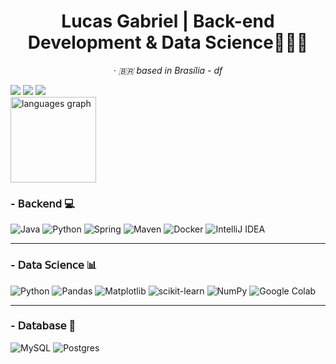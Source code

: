 
<h1 align="center"> Lucas Gabriel | Back-end Development & Data Science👨🏻‍💻</h1>
<p align="center">
  <em>· 🇧🇷 based in Brasília - df</em>
</p>
<div>
<a href="https://www.instagram.com/lucasgcs._/" target="_blank"><img src="https://img.shields.io/badge/-Instagram-black?style=for-the-badge&logo=instagram&logoColor=white" target="_blank"></a>
<a href = "mailto:lucasgcsousa2005@gmail.com"><img src="https://img.shields.io/badge/Gmail-black?style=for-the-badge&logo=gmail&logoColor=white" target="_blank"></a>
<a href="https://www.linkedin.com/in/lucas-gabriel-9b254b309/" target="_blank"><img src="https://img.shields.io/badge/-LinkedIn-black?style=for-the-badge&logo=linkedin&logoColor=white" target="_blank"></a>   
</div>

<div align="left">
  <img src="https://github-readme-stats.vercel.app/api/top-langs?username=devlucasl&locale=en&hide_title=false&layout=compact&card_width=320&langs_count=3&theme=vision-friendly-dark&hide_border=true&order=2" height="137" alt="languages graph"  />
</div>


<h3> - 𝖡𝖺𝖼𝗄𝖾𝗇𝖽 💻 </h3>

![Java](https://img.shields.io/badge/java-%231A1918.svg?style=for-the-badge&logo=openjdk&logoColor=white)
![Python](https://img.shields.io/badge/python-%231A1918?style=for-the-badge&logo=python&logoColor=ffdd54)
![Spring](https://img.shields.io/badge/spring-%231A1918.svg?style=for-the-badge&logo=spring&logoColor=white)
![Maven](https://img.shields.io/badge/apachemaven-%231A1918.svg?style=for-the-badge&logo=apachemaven&logoColor=white)
![Docker](https://img.shields.io/badge/docker-%231A1918.svg?style=for-the-badge&logo=docker&logoColor=white)
![IntelliJ IDEA](https://img.shields.io/badge/IntelliJIDEA-%231A1918.svg?style=for-the-badge&logo=intellij-idea&logoColor=white)

---
<h3> - 𝖣𝖺𝗍𝖺 𝖲𝖼𝗂𝖾𝗇𝖼𝖾 📊 </h3>

![Python](https://img.shields.io/badge/python-%231A1918?style=for-the-badge&logo=python&logoColor=ffdd54)
![Pandas](https://img.shields.io/badge/pandas-%231A1918.svg?style=for-the-badge&logo=pandas&logoColor=white)
![Matplotlib](https://img.shields.io/badge/Matplotlib-%231A1918.svg?style=for-the-badge&logo=Matplotlib&logoColor=black)
![scikit-learn](https://img.shields.io/badge/scikit--learn-%231A1918.svg?style=for-the-badge&logo=scikit-learn&logoColor=white)
![NumPy](https://img.shields.io/badge/numpy-%231A1918.svg?style=for-the-badge&logo=numpy&logoColor=white)
![Google Colab](https://img.shields.io/badge/Google%20Colab-%231A1918.svg?style=for-the-badge&logo=googlecolab&logoColor=white)

---
<h3> - 𝖣𝖺𝗍𝖺𝖻𝖺𝗌𝖾 💾 </h3>

 ![MySQL](https://img.shields.io/badge/mysql-%231A1918.svg?style=for-the-badge&logo=mysql&logoColor=white)
 ![Postgres](https://img.shields.io/badge/postgres-%231A1918.svg?style=for-the-badge&logo=postgresql&logoColor=white)
 

 

